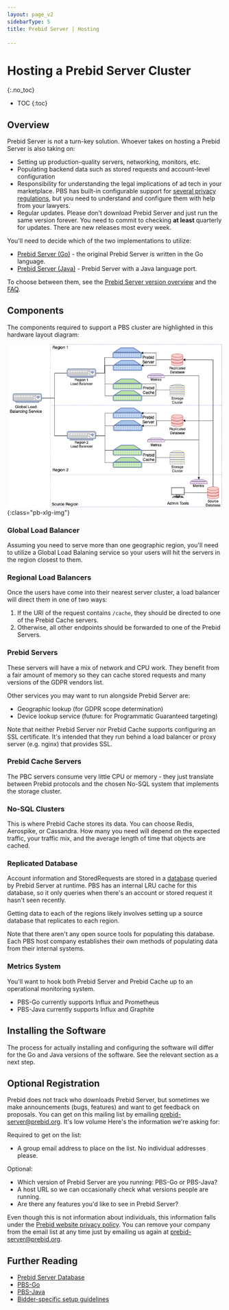 ```yaml
---
layout: page_v2
sidebarType: 5
title: Prebid Server | Hosting

---
```


# Hosting a Prebid Server Cluster
{:.no_toc}

* TOC
{:toc}

## Overview

Prebid Server is not a turn-key solution. Whoever takes on hosting a Prebid Server is also taking on:
- Setting up production-quality servers, networking, monitors, etc.
- Populating backend data such as stored requests and account-level configuration
- Responsibility for understanding the legal implications of ad tech in your marketplace. PBS has built-in configurable support for [several privacy regulations](/prebid-server/features/pbs-privacy.html), but you need to understand and configure them with help from your lawyers.
- Regular updates. Please don't download Prebid Server and just run the same version forever. You need to commit to checking **at least** quarterly for updates. There are new releases most every week.

You'll need to decide which of the two implementations to utilize:

- [Prebid Server (Go)](/prebid-server/versions/pbs-versions-go.html) - the original Prebid Server is written in the Go language.
- [Prebid Server (Java)](/prebid-server/versions/pbs-versions-java.html) - Prebid Server with a Java language port.

To choose between them, see the [Prebid Server version overview](/prebid-server/versions/pbs-versions-overview.html) and the [FAQ](/faq/prebid-server-faq.html#why-are-there-two-versions-of-prebid-server-are-they-kept-in-sync).

## Components

The components required to support a PBS cluster are highlighted in this hardware
layout diagram:

![Prebid Server Hardware Layout](/assets/images/prebid-server/pbs-hardware-layout.png){:class="pb-xlg-img"}

### Global Load Balancer

Assuming you need to serve more than one geographic region, you'll need to utilize a Global Load Balaning service so your users will hit the
servers in the region closest to them.

### Regional Load Balancers

Once the users have come into their nearest server cluster, a load balancer will direct them in one of two ways:

1. If the URI of the request contains `/cache`, they should be directed to one of the Prebid Cache servers.
2. Otherwise, all other endpoints should be forwarded to one of the Prebid Servers.

### Prebid Servers

These servers will have a mix of network and CPU work. They benefit
from a fair amount of memory so they can cache stored requests
and many versions of the GDPR vendors list.

Other services you may want to run alongside Prebid Server are:

- Geographic lookup (for GDPR scope determination)
- Device lookup service (future: for Programmatic Guaranteed targeting)

Note that neither Prebid Server nor Prebid Cache supports configuring an SSL certificate. It's intended that they run behind a load balancer or proxy server (e.g. nginx) that provides SSL.

### Prebid Cache Servers

The PBC servers consume very little CPU or memory - they just translate
between Prebid protocols and the chosen No-SQL system that implements the storage cluster.

### No-SQL Clusters

This is where Prebid Cache stores its data. You can choose Redis, Aerospike, or Cassandra. How many you need will
depend on the expected traffic, your traffic mix, and the average length of time that objects are cached.

### Replicated Database

Account information and StoredRequests are stored in a [database](/prebid-server/hosting/pbs-database.html)
queried by Prebid Server at runtime.
PBS has an internal LRU cache for this database, so it only queries when there's an account or stored request it hasn't seen recently.

Getting data to each of the regions likely involves setting up a
source database that replicates to each region.

Note that there aren't any open source tools for populating this
database. Each PBS host company establishes their own methods of
populating data from their internal systems.

### Metrics System

You'll want to hook both Prebid Server and Prebid Cache up to an
operational monitoring system.

- PBS-Go currently supports Influx and Prometheus
- PBS-Java currently supports Influx and Graphite

## Installing the Software

The process for actually installing and configuring the software will differ for
the Go and Java versions of the software. See the relevant section
as a next step.

## Optional Registration

Prebid does not track who downloads Prebid Server, but sometimes we make
announcements (bugs, features) and want to get feedback on proposals. You can get on
this mailing list by emailing prebid-server@prebid.org. It's low volume
Here's the information we're asking for:

Required to get on the list:
- A group email address to place on the list. No individual addresses please.

Optional:
- Which version of Prebid Server are you running: PBS-Go or PBS-Java?
- A host URL so we can occasionally check what versions people are running.
- Are there any features you'd like to see in Prebid Server?

Even though this is not information about individuals, this information falls under the
[Prebid website privacy policy](/policies/privacy.html). You can remove your company from the
email list at any time just by emailing us again at prebid-server@prebid.org.

## Further Reading

- [Prebid Server Database](/prebid-server/hosting/pbs-database.html)
- [PBS-Go](/prebid-server/versions/pbs-versions-go.html)
- [PBS-Java](/prebid-server/versions/pbs-versions-java.html)
- [Bidder-specific setup guidelines](/prebid-server/hosting/bidder-specific-guidelines.html)
